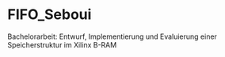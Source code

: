 FIFO_Seboui
===========

Bachelorarbeit: Entwurf, Implementierung und Evaluierung einer Speicherstruktur im Xilinx B-RAM
